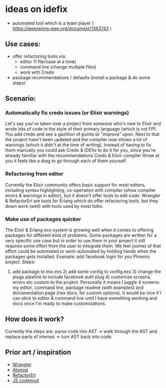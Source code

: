 # ideas on idefix

- automated tool which is a team player ( https://ieeexplore.ieee.org/document/1363742 )

## Use cases:

- offer refactoring tools via:
	- editor (1 file/case at a time)
	- command line (change multiple files)
	- work with Credo
- package recommendations / defaults (install a package & do some steps)

## Scenario:

### Automatically fix credo issues (or Elixir warnings)

Let's say you've taken over a project from someone who's new to Elixir and wrote lots of code in the style of their primary language (which is not FP). You add credo and see a gazillion of points to "improve" upon. Next to that the project hasn't been updated and the compiler now shows a lot of warnings (which it didn't at the time of writing). Instead of having to fix them manually you could ask Credo & IDEfix to do it for you, since you're already familiar with the recommendations Credo & Elixir compiler throw at you it feels like a drag to go through each of them yourself.

### Refactoring from editor

Currently the Elixir community offers basic support for most editors, including syntax highlighting, co-operation with compiler (show compiler errors & warnings in editor), but it doesn't offer tools to edit code. Wrangler & RefactorErl are tools for Erlang which do offer refactoring tools, but they down work (well) with tools used by most folks.

### Make use of packages quicker

The Elixir & Erlang eco system is growing well when it comes to offering packages for different kind of problems. Some packages are written for a very specific use case but in order to use them in your project it still requires some effort from the user to integrate them. We feel (some) of that effort could be automated or semi-automated by holding hands when the packages gets installed. Example: add facebook login for you Phoenix project. Steps:
1) add package to mix.exs 2) add some config to config.exs 3) change the plugs pipeline to include facebook auth plug 4) customize screens, errors etc custom to the project. Personally it means I juggle 4 screens: my editor, command line, package readme (with examples) and documentation page (hex docs, for custom options). It would be nice if I can stick to editor & command line until I have something working and docs once I'm ready to make customizations.

## How does it work?

Currently the steps are: parse code into AST -> walk through the AST and replace parts of interest -> turn AST back into code.

## Prior art / inspiration

- [Wrangler](http://refactoringtools.github.io/wrangler/)
- [Atomist](https://atomist.com/)
- [RefactorErl](http://plc.inf.elte.hu/erlang/)
- [JS codemod](https://github.com/cpojer/js-codemod)